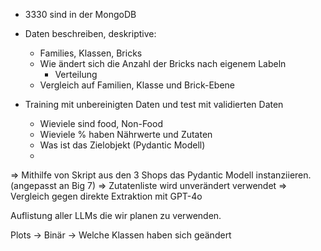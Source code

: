 - 3330 sind in der MongoDB
- Daten beschreiben, deskriptive:
	- Families, Klassen, Bricks
	- Wie ändert sich die Anzahl der Bricks nach eigenem Labeln
		- Verteilung
	- Vergleich auf Familien, Klasse und Brick-Ebene
- Training mit unbereinigten Daten und test mit validierten Daten

	- Wieviele sind food, Non-Food
	- Wieviele % haben Nährwerte und Zutaten
	- Was ist das Zielobjekt (Pydantic Modell)
	- 
=> Mithilfe von Skript aus den 3 Shops das Pydantic Modell instanziieren. (angepasst an Big 7)
=> Zutatenliste wird unverändert verwendet
=> Vergleich gegen direkte Extraktion mit GPT-4o

Auflistung aller LLMs die wir planen zu verwenden.

Plots
 -> Binär
 -> Welche Klassen haben sich geändert